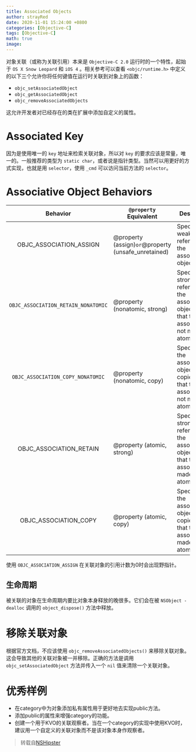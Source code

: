 ```yaml
---
title: Associated Objects
author: strayRed
date: 2020-11-01 15:24:00 +0800
categories: [Objective-C]
tags: [Objective-C]
math: true
image: 
---
```

对象关联（或称为关联引用）本来是 `Objective-C 2.0` 运行时的一个特性，起始于 `OS X Snow Leopard` 和 `iOS 4` 。相关参考可以查看  `<objc/runtime.h>`  中定义的以下三个允许你将任何键值在运行时关联到对象上的函数：

- `objc_setAssociatedObject`
- `objc_getAssociatedObject`
- `objc_removeAssociatedObjects`

这允许开发者对已经存在的类在扩展中添加自定义的属性。

# Associated Key

因为是使用唯一的 `key` 地址来检索关联对象，所以对 `key` 的要求应该是常量，唯一的。一般推荐的类型为 `static char`，或者说是指针类型。当然可以用更好的方式实现，也就是用 `selector`，使用 `_cmd` 可以访问当前方法的 `selector`。

# Associative Object Behaviors

|            **Behavior**             | `@property` **Equivalent**                            | **Description**                                              |
| :---------------------------------: | ----------------------------------------------------- | ------------------------------------------------------------ |
|       OBJC_ASSOCIATION_ASSIGN       | @property (assign)` or `@property (unsafe_unretained) | Specifies a weak(unsafe) reference to the associated object. |
| `OBJC_ASSOCIATION_RETAIN_NONATOMIC` | @property (nonatomic, strong)                         | Specifies a strong reference to the associated object, and that the association is not made atomically. |
|  `OBJC_ASSOCIATION_COPY_NONATOMIC`  | @property (nonatomic, copy)                           | Specifies that the associated object is copied, and that the association is not made atomically. |
|       OBJC_ASSOCIATION_RETAIN       | @property (atomic, strong)                            | Specifies a strong reference to the associated object, and that the association is made atomically. |
|        OBJC_ASSOCIATION_COPY        | @property (atomic, copy)                              | Specifies that the associated object is copied, and that the association is made atomically. |

使用 `OBJC_ASSOCIATION_ASSIGN` 在关联对象的引用计数为0时会出现野指针。
## 生命周期

被关联的对象在生命周期内要比对象本身释放的晚很多。它们会在被 `NSObject -dealloc` 调用的 `object_dispose()` 方法中释放。

# 移除关联对象

根据官方文档，不应该使用 `objc_removeAssociatedObjects()` 来移除关联对象。这会导致其他的关联对象被一并移除。正确的方法是调用 `objc_setAssociatedObject` 方法并传入一个 `nil` 值来清除一个关联对象。

# 优秀样例

- 在category中为对象添加私有属性用于更好地去实现public方法。
- 添加public的属性来增强category的功能。
- 创建一个用于KVO的关联观察者。当在一个category的实现中使用KVO时，建议用一个自定义的关联对象而不是该对象本身作观察者。

> 转载自[NSHipster](https://nshipster.com/associated-objects/)